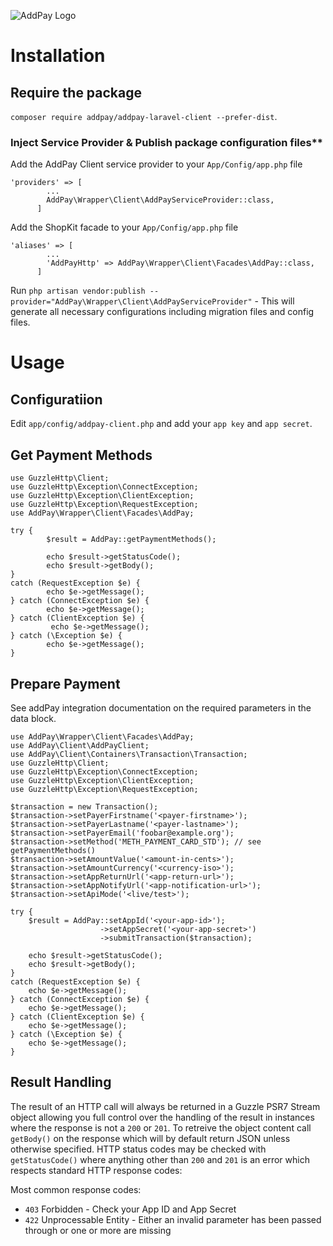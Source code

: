 ![AddPay Logo](http://i.imgur.com/IwnJKhP.png "AddPay Logo")

# Installation

## Require the package

`composer require addpay/addpay-laravel-client --prefer-dist`.

### Inject Service Provider & Publish package configuration files**

Add the AddPay Client service provider to your `App/Config/app.php` file

```
'providers' => [
        ...        
        AddPay\Wrapper\Client\AddPayServiceProvider::class,
      ]
```

Add the ShopKit facade to your `App/Config/app.php` file

```
'aliases' => [
        ...        
        'AddPayHttp' => AddPay\Wrapper\Client\Facades\AddPay::class,
      ]
```

Run `php artisan vendor:publish --provider="AddPay\Wrapper\Client\AddPayServiceProvider"` - This will generate all necessary configurations including migration files and config files.

# Usage

## Configuratiion

Edit `app/config/addpay-client.php` and add your `app key` and `app secret`.

## Get Payment Methods

```
use GuzzleHttp\Client;
use GuzzleHttp\Exception\ConnectException;
use GuzzleHttp\Exception\ClientException;
use GuzzleHttp\Exception\RequestException;
use AddPay\Wrapper\Client\Facades\AddPay;

try {
        $result = AddPay::getPaymentMethods();

        echo $result->getStatusCode();
        echo $result->getBody();
}
catch (RequestException $e) {
        echo $e->getMessage();
} catch (ConnectException $e) {
        echo $e->getMessage();
} catch (ClientException $e) {
         echo $e->getMessage();
} catch (\Exception $e) {
        echo $e->getMessage();
}
```

## Prepare Payment

See addPay integration documentation on the required parameters in the data block.

```
use AddPay\Wrapper\Client\Facades\AddPay;
use AddPay\Client\AddPayClient;
use AddPay\Client\Containers\Transaction\Transaction;
use GuzzleHttp\Client;
use GuzzleHttp\Exception\ConnectException;
use GuzzleHttp\Exception\ClientException;
use GuzzleHttp\Exception\RequestException;
  
$transaction = new Transaction();
$transaction->setPayerFirstname('<payer-firstname>');
$transaction->setPayerLastname('<payer-lastname>');
$transaction->setPayerEmail('foobar@example.org');
$transaction->setMethod('METH_PAYMENT_CARD_STD'); // see getPaymentMethods()
$transaction->setAmountValue('<amount-in-cents>');
$transaction->setAmountCurrency('<currency-iso>');
$transaction->setAppReturnUrl('<app-return-url>');
$transaction->setAppNotifyUrl('<app-notification-url>');
$transaction->setApiMode('<live/test>');

try {
    $result = AddPay::setAppId('<your-app-id>');
                    ->setAppSecret('<your-app-secret>')
                    ->submitTransaction($transaction);

    echo $result->getStatusCode();
    echo $result->getBody();
}
catch (RequestException $e) {
    echo $e->getMessage();
} catch (ConnectException $e) {
    echo $e->getMessage();
} catch (ClientException $e) {
    echo $e->getMessage();
} catch (\Exception $e) {
    echo $e->getMessage();
}
```

## Result Handling

The result of an HTTP call will always be returned in a Guzzle PSR7 Stream object allowing you full control over the handling of the result in instances where the response is not a `200` or `201`. To retreive the object content call `getBody()` on the response which will by default return JSON unless otherwise specified. HTTP status codes may be checked with `getStatusCode()` where anything other than `200` and `201` is an error which respects standard HTTP response codes:

Most common response codes:

- `403` Forbidden - Check your App ID and App Secret
- `422` Unprocessable Entity - Either an invalid parameter has been passed through or one or more are missing

